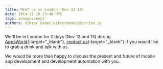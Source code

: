 ```yaml
---
title: Meet us in London (Nov 12-13)
date: 2014-11-10 23:46 UTC
tags: announcement
authors: Viktor Benei|viktorbenei@bitrise.io
---
```


We'll be in London for 2 days (Nov 12 and 13) during [AppsWorld](https://www.apps-world.net/blog/2014/11/10/join-us-week-apps-world/){:target="_blank"}, [contact us](https://www.bitrise.io/contact?utm_source=blog&utm_medium=blog&utm_campaign=bitrise){:target="_blank"} if you would like to grab a drink and talk with us.

We would be more than happy to discuss the present and future of mobile app development and
development automation with you.